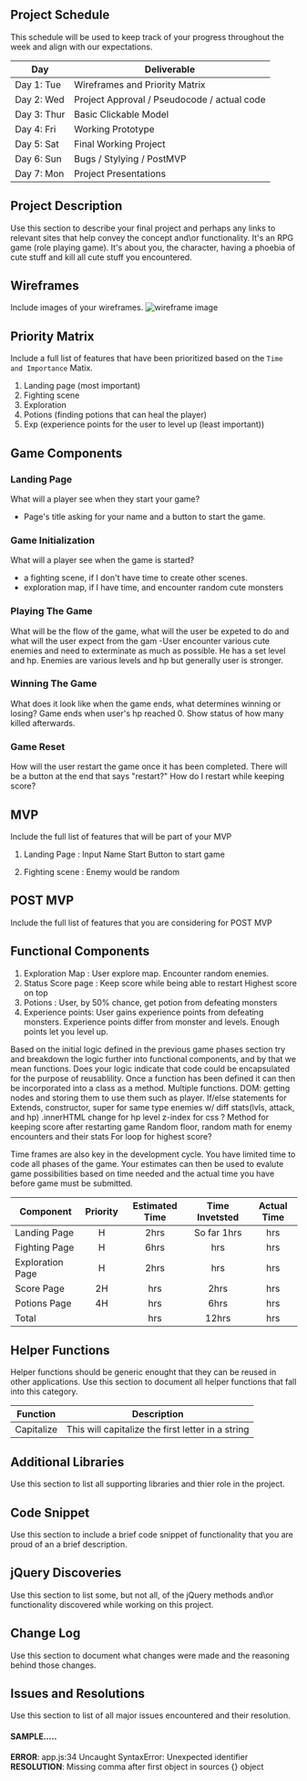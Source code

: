 ## Project Schedule

This schedule will be used to keep track of your progress throughout the week and align with our expectations.  

|  Day | Deliverable | 
|---|---| 
|Day 1: Tue| Wireframes and Priority Matrix|
|Day 2: Wed| Project Approval /  Pseudocode / actual code|
|Day 3: Thur| Basic Clickable Model |
|Day 4: Fri| Working Prototype |
|Day 5: Sat| Final Working Project |
|Day 6: Sun| Bugs / Stylying / PostMVP |
|Day 7: Mon| Project Presentations |


## Project Description

Use this section to describe your final project and perhaps any links to relevant sites that help convey the concept and\or functionality.
It's an RPG game (role playing game). It's about you, the character, having a phoebia
of cute stuff and kill all cute stuff you encountered.

## Wireframes

Include images of your wireframes. 
![wireframe image](../images/wireframe.jpg)

## Priority Matrix

Include a full list of features that have been prioritized based on the `Time and Importance` Matix.  
1. Landing page (most important)
2. Fighting scene
3. Exploration
4. Potions (finding potions that can heal the player)
5. Exp (experience points for the user to level up (least important))

## Game Components

### Landing Page
What will a player see when they start your game?
- Page's title asking for your name and a button to start the game.

### Game Initialization
What will a player see when the game is started? 
- a fighting scene, if I don't have time to create other scenes.
- exploration map, if I have time, and encounter random cute monsters

### Playing The Game
What will be the flow of the game, what will the user be expeted to do and what will the user expect from the gam
-User encounter various cute enemies and need to exterminate as much as possible. He 
has a set level and hp. Enemies are various levels and hp but generally user is stronger.

### Winning The Game
What does it look like when the game ends, what determines winning or losing?
Game ends when user's hp reached 0. Show status of how many killed afterwards.

### Game Reset
How will the user restart the game once it has been completed.
There will be a button at the end that says "restart?" How do I restart while keeping
score?

## MVP 

Include the full list of features that will be part of your MVP
1. Landing Page :
    Input Name
    Start Button to start game

2. Fighting scene : 
    Enemy would be random

## POST MVP


Include the full list of features that you are considering for POST MVP
## Functional Components
1. Exploration Map : 
    User explore map. Encounter random enemies.
2. Status Score page :
    Keep score while being able to restart
    Highest score on top
3. Potions : User, by 50% chance, get potion from defeating monsters
4. Experience points: User gains experience points from defeating monsters.
    Experience points differ from monster and levels.
    Enough points let you level up.



Based on the initial logic defined in the previous game phases section try and breakdown the logic further into functional components, and by that we mean functions.  Does your logic indicate that code could be encapsulated for the purpose of reusablility.  Once a function has been defined it can then be incorporated into a class as a method. 
    Multiple functions.
    DOM: getting nodes and storing them to use them such as player.
    If/else statements for 
    Extends, constructor, super for same type enemies w/ diff stats(lvls, attack, and hp)
    .innerHTML change for hp level
    z-index for css
    ? Method for keeping score after restarting game
    Random floor, random math for enemy encounters and their stats
    For loop for highest score?

Time frames are also key in the development cycle.  You have limited time to code all phases of the game.  Your estimates can then be used to evalute game possibilities based on time needed and the actual time you have before game must be submitted. 

| Component | Priority | Estimated Time | Time Invetsted | Actual Time |
| --- | :---: |  :---: | :---: | :---: |
| Landing Page | H | 2hrs| So far 1hrs | hrs |
| Fighting Page | H | 6hrs| hrs | hrs |
| Exploration Page | H | 2hrs| hrs | hrs |
| Score Page | 2H | hrs| 2hrs | hrs |
| Potions Page | 4H | hrs| 6hrs | hrs |
| Total |  | hrs| 12hrs | hrs |

## Helper Functions
Helper functions should be generic enought that they can be reused in other applications. Use this section to document all helper functions that fall into this category.

| Function | Description | 
| --- | :---: |  
| Capitalize | This will capitalize the first letter in a string | 

## Additional Libraries
 Use this section to list all supporting libraries and thier role in the project. 

## Code Snippet

Use this section to include a brief code snippet of functionality that you are proud of an a brief description.  

## jQuery Discoveries
 Use this section to list some, but not all, of the jQuery methods and\or functionality discovered while working on this project.

## Change Log
 Use this section to document what changes were made and the reasoning behind those changes.  

## Issues and Resolutions
 Use this section to list of all major issues encountered and their resolution.

#### SAMPLE.....
**ERROR**: app.js:34 Uncaught SyntaxError: Unexpected identifier                                
**RESOLUTION**: Missing comma after first object in sources {} object
